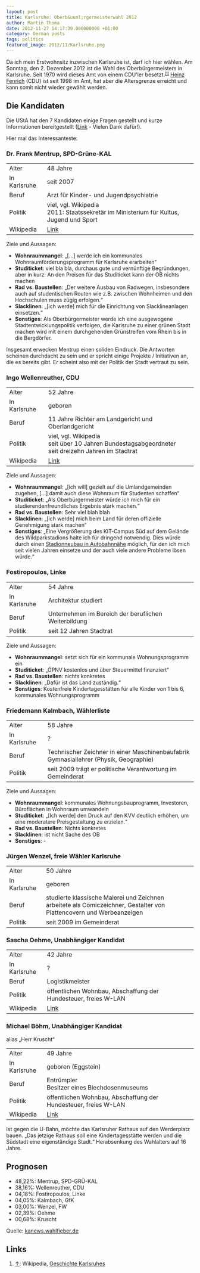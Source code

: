 ```yaml
---
layout: post
title: Karlsruhe: Oberb&uuml;rgermeisterwahl 2012
author: Martin Thoma
date: 2012-11-27 14:17:39.000000000 +01:00
category: German posts
tags: politics
featured_image: 2012/11/Karlsruhe.png
---
```

Da ich mein Erstwohnsitz inzwischen Karlsruhe ist, darf ich hier w&auml;hlen. Am Sonntag, den 2. Dezember 2012 ist die Wahl des Oberb&uuml;rgermeisters in Karlsruhe. Seit 1970 wird dieses Amt von einem CDU'ler besetzt.<small><sup><a href="#ref1" name="anchor1">[1]</a></sup></small> <a href="http://de.wikipedia.org/wiki/Heinz_Fenrich">Heinz Fenrich</a> (CDU) ist seit 1998 im Amt, hat aber die Altersgrenze erreicht und kann somit nicht wieder gew&auml;hlt werden.

<h2>Die Kandidaten</h2>
Die UStA hat den 7 Kandidaten einige Fragen gestellt und kurze Informationen bereitgestellt (<a href="http://www.usta.de/wiki/buergermeisterwahl2012">Link</a> - Vielen Dank daf&uuml;r!).

Hier mal das Interessanteste:

<h3>Dr. Frank Mentrup, SPD-Gr&uuml;ne-KAL</h3>
<table class="wikitable">
  <tr><td>Alter</td><td>48 Jahre</td></tr>
  <tr><td>In Karlsruhe</td><td>seit 2007</td></tr>
  <tr><td>Beruf</td><td>Arzt f&uuml;r Kinder- und Jugendpsychiatrie</td></tr>
  <tr><td>Politik</td><td>viel, vgl. Wikipedia<br/>2011: Staatssekret&auml;r im Ministerium f&uuml;r Kultus, Jugend und Sport</td></tr>
  <tr><td>Wikipedia</td><td><a href="http://de.wikipedia.org/wiki/Frank_Mentrup">Link</a></td></tr>
</table>

Ziele und Aussagen:
<ul>
  <li><strong>Wohnraummangel</strong>: &bdquo;[...] werde ich ein kommunales Wohnraumf&ouml;rderungsprogramm f&uuml;r Karlsruhe erarbeiten&ldquo;</li>
  <li><strong>Studiticket</strong>: viel bla bla, durchaus gute und vern&uuml;nftige Begr&uuml;ndungen, aber in kurz: An den Preisen f&uuml;r das Studiticket kann der OB nichts machen</li>
  <li><strong>Rad vs. Baustellen</strong>: &bdquo;Der weitere Ausbau von Radwegen, insbesondere auch auf studentischen Routen wie z.B. zwischen Wohnheimen und den Hochschulen muss z&uuml;gig erfolgen.&ldquo;</li>
  <li><strong>Slacklinen</strong>: &bdquo;[ich werde] mich f&uuml;r die Einrichtung von Slacklineanlagen einsetzen.&ldquo;</li>
  <li><strong>Sonstiges</strong>: Als Oberb&uuml;rgermeister werde ich eine ausgewogene Stadtentwicklungspolitik verfolgen, die Karlsruhe zu einer gr&uuml;nen Stadt machen wird mit einem durchgehenden Gr&uuml;nstreifen vom Rhein bis in die Bergd&ouml;rfer.</li>
</ul>

Insgesamt erwecken Mentrup einen soliden Eindruck. Die Antworten scheinen durchdacht zu sein und er spricht einige Projekte / Initiativen an, die es bereits gibt. Er scheint also mit der Politik der Stadt vertraut zu sein.

<h3>Ingo Wellenreuther, CDU</h3>
<table class="wikitable">
  <tr><td>Alter</td><td>52 Jahre</td></tr>
  <tr><td>In Karlsruhe</td><td>geboren</td></tr>
  <tr><td>Beruf</td><td>11 Jahre Richter am Landgericht und Oberlandgericht</td></tr>
  <tr><td>Politik</td><td>viel, vgl. Wikipedia<br/>seit &uuml;ber 10 Jahren Bundestagsabgeordneter<br/>seit dreizehn Jahren im Stadtrat</td></tr>
  <tr><td>Wikipedia</td><td><a href="http://de.wikipedia.org/wiki/Ingo_Wellenreuther">Link</a></td></tr>
</table>

Ziele und Aussagen:
<ul>
  <li><strong>Wohnraummangel</strong>: &bdquo;[ich will] gezielt auf die Umlandgemeinden zugehen, [...] damit auch diese Wohnraum f&uuml;r Studenten schaffen&ldquo;</li>
  <li><strong>Studiticket</strong>: &bdquo;Als Oberb&uuml;rgermeister w&uuml;rde ich mich f&uuml;r ein studierendenfreundliches Ergebnis stark machen.&ldquo;</li>
  <li><strong>Rad vs. Baustellen</strong>: Sehr viel blah blah</li>
  <li><strong>Slacklinen</strong>: &bdquo;[ich werde] mich beim Land f&uuml;r deren offizielle Genehmigung stark machen&ldquo;</li>
  <li><strong>Sonstiges</strong>: &bdquo;Eine Vergr&ouml;&szlig;erung des KIT-Campus S&uuml;d auf dem Gel&auml;nde des Wildparkstadions halte ich f&uuml;r dringend notwendig. Dies w&uuml;rde durch einen <u>Stadionneubau in Autobahnn&auml;he</u> m&ouml;glich, f&uuml;r den ich mich seit vielen Jahren einsetze und der auch viele andere Probleme l&ouml;sen w&uuml;rde.&ldquo;</li>
</ul>

<h3>Fostiropoulos, Linke</h3>
<table class="wikitable">
  <tr><td>Alter</td><td>54 Jahre</td></tr>
  <tr><td>In Karlsruhe</td><td>Architektur studiert</td></tr>
  <tr><td>Beruf</td><td>Unternehmen im Bereich der beruflichen Weiterbildung</td></tr>
  <tr><td>Politik</td><td>seit 12 Jahren Stadtrat</td></tr>
</table>

Ziele und Aussagen:
<ul>
  <li><strong>Wohnraummangel</strong>: setzt sich f&uuml;r ein kommunale Wohnungsprogramm ein</li>
  <li><strong>Studiticket</strong>: &bdquo;&Ouml;PNV kostenlos und &uuml;ber Steuermittel finanziert&ldquo;</li>
  <li><strong>Rad vs. Baustellen</strong>: nichts konkretes</li>
  <li><strong>Slacklinen</strong>: &bdquo;Daf&uuml;r ist das Land zust&auml;ndig.&ldquo;</li>
  <li><strong>Sonstiges</strong>: Kostenfreie Kindertagesst&auml;tten f&uuml;r alle Kinder von 1 bis 6, kommunales Wohnungsprogramm</li>
</ul>

<h3>Friedemann Kalmbach, W&auml;hlerliste</h3>
<table class="wikitable">
  <tr><td>Alter</td><td>58 Jahre</td></tr>
  <tr><td>In Karlsruhe</td><td>?</td></tr>
  <tr><td>Beruf</td><td>Technischer Zeichner in einer Maschinenbaufabrik<br/>Gymnasiallehrer (Physik, Geographie)</td></tr>
  <tr><td>Politik</td><td>seit 2009 tr&auml;gt er politische Verantwortung im Gemeinderat</td></tr>
</table>

Ziele und Aussagen:
<ul>
  <li><strong>Wohnraummangel</strong>: kommunales Wohnungsbauprogramm, Investoren, B&uuml;rofl&auml;chen in Wohnraum umwandeln</li>
  <li><strong>Studiticket</strong>: &bdquo;[Ich werde] den Druck auf den KVV deutlich erh&ouml;hen, um eine moderatere Preisgestaltung zu erzielen.&ldquo;</li>
  <li><strong>Rad vs. Baustellen</strong>: Nichts konkretes</li>
  <li><strong>Slacklinen</strong>: ist nicht Sache des OB</li>
  <li><strong>Sonstiges</strong>: -</li>
</ul>

<h3>J&uuml;rgen Wenzel, freie W&auml;hler Karlsruhe</h3>
<table class="wikitable">
  <tr><td>Alter</td><td>50 Jahre</td></tr>
  <tr><td>In Karlsruhe</td><td>geboren</td></tr>
  <tr><td>Beruf</td><td>studierte klassische Malerei und Zeichnen<br/>arbeitete als Comiczeichner, Gestalter von Plattencovern und Werbeanzeigen</td></tr>
  <tr><td>Politik</td><td>seit 2009 im Gemeinderat</td></tr>
</table>

<h3>Sascha Oehme, Unabh&auml;ngiger Kandidat</h3>
<table class="wikitable">
  <tr><td>Alter</td><td>42 Jahre</td></tr>
  <tr><td>In Karlsruhe</td><td>?</td></tr>
  <tr><td>Beruf</td><td>Logistikmeister</td></tr>
  <tr><td>Politik</td><td>&ouml;ffentlichen Wohnbau, Abschaffung der Hundesteuer, freies W-LAN</td></tr>
  <tr><td>Wikipedia</td><td><a href="http://de.wikipedia.org/wiki/Ingo_Wellenreuther">Link</a></td></tr>
</table>

<h3>Michael B&ouml;hm, Unabh&auml;ngiger Kandidat</h3>
alias &bdquo;Herr Kruscht&ldquo;
<table class="wikitable">
  <tr><td>Alter</td><td>49 Jahre</td></tr>
  <tr><td>In Karlsruhe</td><td>geboren (Eggstein)</td></tr>
  <tr><td>Beruf</td><td>Entr&uuml;mpler<br/>Besitzer eines Blechdosenmuseums</td></tr>
  <tr><td>Politik</td><td>&ouml;ffentlichen Wohnbau, Abschaffung der Hundesteuer, freies W-LAN</td></tr>
  <tr><td>Wikipedia</td><td><a href="http://de.wikipedia.org/wiki/Ingo_Wellenreuther">Link</a></td></tr>
</table>

Ist gegen die U-Bahn, m&ouml;chte das Karlsruher Rathaus auf den Werderplatz bauen.
&bdquo;Das jetzige Rathaus soll eine Kindertagesst&auml;tte werden und die S&uuml;dstadt eine eigenst&auml;ndige Stadt.&ldquo;
Herabsenkung des Wahlalters auf 16 Jahre.

<h2>Prognosen</h2>
<ul>
  <li>48,22%: Mentrup, SPD-GR&Uuml;-KAL</li>
  <li>38,16%: Wellenreuther, CDU</li>
  <li>04,18%: Fostiropoulos, Linke</li>
  <li>04,05%: Kalmbach, GfK</li>
  <li>03,00%: Wenzel, FW</li>
  <li>02,39%: Oehme</li>
  <li>00,68%: Kruscht</li>
</ul>
Quelle: <a href="http://ka-news.wahlfieber.de/de_du/markt/D-2012-KA-BM1--oberburgermeisterwahlen-in-karlsruhe-2012/">kanews.wahlfieber.de</a>

<h2>Links</h2>
<ol>
  <li><a name="ref1" href="#anchor1">&uarr;</a>: Wikipedia, <a href="http://de.wikipedia.org/wiki/Geschichte_Karlsruhes#.28Ober-.29B.C3.BCrgermeister">Geschichte Karlsruhes</a></li>
</ol>
